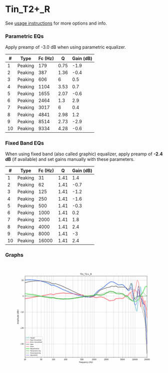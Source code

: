 # Tin_T2+_R
See [usage instructions](https://github.com/jaakkopasanen/AutoEq#usage) for more options and info.

### Parametric EQs
Apply preamp of -3.0 dB when using parametric equalizer.

|   # | Type    |   Fc (Hz) |    Q |   Gain (dB) |
|-----|---------|-----------|------|-------------|
|   1 | Peaking |       179 | 0.75 |        -1.9 |
|   2 | Peaking |       387 | 1.36 |        -0.4 |
|   3 | Peaking |       606 | 6    |         0.5 |
|   4 | Peaking |      1104 | 3.53 |         0.7 |
|   5 | Peaking |      1655 | 2.07 |        -0.6 |
|   6 | Peaking |      2464 | 1.3  |         2.9 |
|   7 | Peaking |      3017 | 6    |         0.4 |
|   8 | Peaking |      4841 | 2.98 |         1.2 |
|   9 | Peaking |      8514 | 2.73 |        -2.9 |
|  10 | Peaking |      9334 | 4.28 |        -0.6 |

### Fixed Band EQs
When using fixed band (also called graphic) equalizer, apply preamp of **-2.4 dB** (if available) and set gains manually with these parameters.

|   # | Type    |   Fc (Hz) |    Q |   Gain (dB) |
|-----|---------|-----------|------|-------------|
|   1 | Peaking |        31 | 1.41 |         1.4 |
|   2 | Peaking |        62 | 1.41 |        -0.7 |
|   3 | Peaking |       125 | 1.41 |        -1.2 |
|   4 | Peaking |       250 | 1.41 |        -1.6 |
|   5 | Peaking |       500 | 1.41 |        -0.3 |
|   6 | Peaking |      1000 | 1.41 |         0.2 |
|   7 | Peaking |      2000 | 1.41 |         1.8 |
|   8 | Peaking |      4000 | 1.41 |         2.4 |
|   9 | Peaking |      8000 | 1.41 |        -3   |
|  10 | Peaking |     16000 | 1.41 |         2.4 |

### Graphs
![](./Tin_T2+_R.png)
